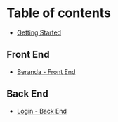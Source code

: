 # Table of contents

* [Getting Started](README.md)

## Front End

* [Beranda - Front End](front-end/beranda-front-end.md)

## Back End

* [Login - Back End](back-end/login-back-end.md)


